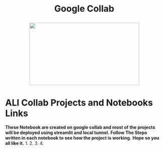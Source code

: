 <h1 align = 'center'> Google Collab 
<p align = 'center'>
<img  width = '350px' height = '200px' src = 'https://upload.wikimedia.org/wikipedia/commons/thumb/d/d0/Google_Colaboratory_SVG_Logo.svg/1200px-Google_Colaboratory_SVG_Logo.svg.png' />
</p>
 </h1>
 
# ALl Collab Projects and Notebooks Links

**These Notebook are created on google collab and most of the projects will be deployed using streamlit and local tunnel.**
**Follow The Steps written in each notebook to see how the project is working.**
**Hope so you all like it.**
1. 
2. 
3. 
4. 
